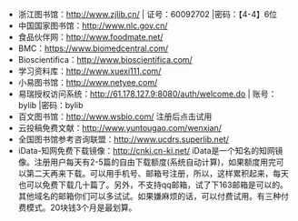 - 浙江图书馆：http://www.zjlib.cn/ | 证号：60092702 |密码：【4-4】6位
- 中国国家图书馆：http://www.nlc.gov.cn/
- 食品伙伴网：http://www.foodmate.net/
- BMC：https://www.biomedcentral.com/
- Bioscientifica：http://www.bioscientifica.com/
- 学习资料库：http://www.xuexi111.com/
- 小易图书馆：http://www.netyee.com/
- 易瑞授权访问系统：http://61.178.127.9:8080/auth/welcome.do | 账号：bylib |密码：bylib
- 百文图书馆：http://www.wsbio.com/ 注册后点击试用
- 云投稿免费文献：http://www.yuntougao.com/wenxian/
- 全国图书馆参考咨询联盟：http://www.ucdrs.superlib.net/
- iData-知网免费下载镜像：http://cnki.cn-ki.net/ iData是一个知名的知网镜像。注册用户每天有2-5篇的自由下载额度(系统自动计算)，如果额度用完可以第二天再来下载。可以用手机号、邮箱号注册，所以，这样累积起来，每天也可以免费下载几十篇了。另外，不支持qq邮箱，试了下163邮箱是可以的。其他域名的邮箱你们可以多试试。如果嫌麻烦的话，可以付费试用。有三种付费模式。20块钱3个月是最划算。




